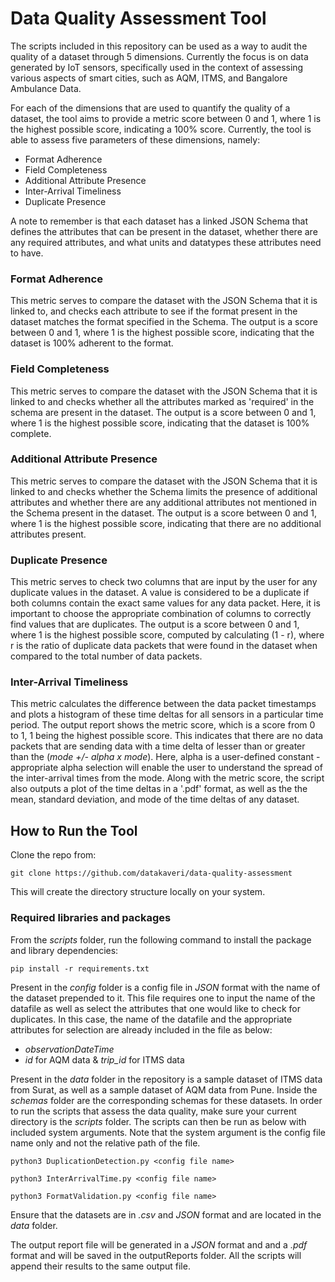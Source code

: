 # Data Quality Assessment Tool

The scripts included in this repository can be used as a way to audit the quality of a dataset through 5 dimensions. Currently the focus is on data generated by IoT sensors, specifically used in the context of assessing various aspects of smart cities, such as AQM, ITMS, and Bangalore Ambulance Data.

For each of the dimensions that are used to quantify the quality of a dataset, the tool aims to provide a metric score between 0 and 1, where 1 is the highest possible score, indicating a 100% score.
Currently, the tool is able to assess five parameters of these dimensions, namely:

- Format Adherence
- Field Completeness
- Additional Attribute Presence
- Inter-Arrival Timeliness
- Duplicate Presence

A note to remember is that each dataset has a linked JSON Schema that defines the attributes that can be present in the dataset, whether there are any required attributes, and what units and datatypes these attributes need to have.

### Format Adherence

This metric serves to compare the dataset with the JSON Schema that it is linked to, and checks each attribute to see if the format present in the dataset matches the format specified in the Schema. The output is a score between 0 and 1, where 1 is the highest possible score, indicating that the dataset is 100% adherent to the format.

### Field Completeness

This metric serves to compare the dataset with the JSON Schema that it is linked to and checks whether all the attributes marked as 'required' in the schema are present in the dataset. The output is a score between 0 and 1, where 1 is the highest possible score, indicating that the dataset is 100% complete.

### Additional Attribute Presence

This metric serves to compare the dataset with the JSON Schema that it is linked to and checks whether the Schema limits the presence of additional attributes and whether there are any additional attributes not mentioned in the Schema present in the dataset. The output is a score between 0 and 1, where 1 is the highest possible score, indicating that there are no additional attributes present.

### Duplicate Presence

This metric serves to check two columns that are input by the user for any duplicate values in the dataset. A value is considered to be a duplicate if both columns contain the exact same values for any data packet. Here, it is important to choose the appropriate combination of columns to correctly find values that are duplicates. The output is a score between 0 and 1, where 1 is the highest possible score, computed by calculating (1 - r), where r is the ratio of duplicate data packets that were found in the dataset when compared to the total number of data packets.

### Inter-Arrival Timeliness

This metric calculates the difference between the data packet timestamps and plots a histogram of these time deltas for all sensors in a particular time period. The output report shows the metric score, which is a score from 0 to 1, 1 being the highest possible score. This indicates that there are no data packets that are sending data with a time delta of lesser than or greater than the (*mode +/- alpha x mode*). Here, alpha is a user-defined constant - appropriate alpha selection will enable the user to understand the spread of the inter-arrival times from the mode. Along with the metric score, the script also outputs a plot of the time deltas in a '.pdf' format, as well as the the mean, standard deviation, and mode of the time deltas of any dataset.

## How to Run the Tool
Clone the repo from:

``` console
git clone https://github.com/datakaveri/data-quality-assessment
```
This will create the directory structure locally on your system.

### Required libraries and packages
From the *scripts* folder, run the following command to install the package and library dependencies:

```console
pip install -r requirements.txt
```

Present in the *config* folder is a config file in *JSON* format with the name of the dataset prepended to it. This file requires one to input the name of the datafile as well as select the attributes that one would like to check for duplicates. In this case, the name of the datafile and the appropriate attributes for selection are already included in the file as below: 
- *observationDateTime*
- *id* for AQM data & *trip_id* for ITMS data

Present in the *data* folder in the repository is a sample dataset of ITMS data from Surat, as well as a sample dataset of AQM data from Pune. Inside the *schemas* folder are the corresponding schemas for these datasets. 
In order to run the scripts that assess the data quality, make sure your current directory is the *scripts* folder. The scripts can then be run as below with included system arguments. Note that the system argument is the config file name only and not the relative path of the file.

```console
python3 DuplicationDetection.py <config file name>
```
```console
python3 InterArrivalTime.py <config file name>
```
```console
python3 FormatValidation.py <config file name>
```

Ensure that the datasets are in *.csv* and *JSON* format and are located in the *data* folder.

The output report file will be generated in a *JSON* format and and a *.pdf* format and will be saved in the outputReports folder. All the scripts will append their results to the same output file.
